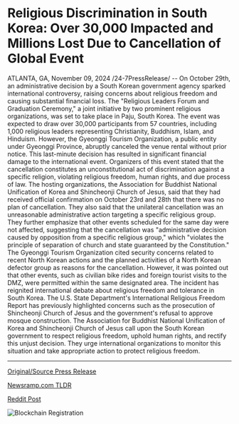 # Religious Discrimination in South Korea: Over 30,000 Impacted and Millions Lost Due to Cancellation of Global Event

ATLANTA, GA, November 09, 2024 /24-7PressRelease/ -- On October 29th, an administrative decision by a South Korean government agency sparked international controversy, raising concerns about religious freedom and causing substantial financial loss.  The "Religious Leaders Forum and Graduation Ceremony," a joint initiative by two prominent religious organizations, was set to take place in Paju, South Korea. The event was expected to draw over 30,000 participants from 57 countries, including 1,000 religious leaders representing Christianity, Buddhism, Islam, and Hinduism.  However, the Gyeonggi Tourism Organization, a public entity under Gyeonggi Province, abruptly canceled the venue rental without prior notice. This last-minute decision has resulted in significant financial damage to the international event. Organizers of this event stated that the cancellation constitutes an unconstitutional act of discrimination against a specific religion, violating religious freedom, human rights, and due process of law.  The hosting organizations, the Association for Buddhist National Unification of Korea and Shincheonji Church of Jesus, said that they had received official confirmation on October 23rd and 28th that there was no plan of cancellation. They also said that the unilateral cancellation was an unreasonable administrative action targeting a specific religious group. They further emphasize that other events scheduled for the same day were not affected, suggesting that the cancellation was "administrative decision caused by opposition from a specific religious group," which "violates the principle of separation of church and state guaranteed by the Constitution."  The Gyeonggi Tourism Organization cited security concerns related to recent North Korean actions and the planned activities of a North Korean defector group as reasons for the cancellation. However, it was pointed out that other events, such as civilian bike rides and foreign tourist visits to the DMZ, were permitted within the same designated area.  The incident has reignited international debate about religious freedom and tolerance in South Korea. The U.S. State Department's International Religious Freedom Report has previously highlighted concerns such as the prosecution of Shincheonji Church of Jesus and the government's refusal to approve mosque construction.  The Association for Buddhist National Unification of Korea and Shincheonji Church of Jesus call upon the South Korean government to respect religious freedom, uphold human rights, and rectify this unjust decision. They urge international organizations to monitor this situation and take appropriate action to protect religious freedom. 

---

[Original/Source Press Release](https://www.24-7pressrelease.com/press-release/516029/religious-discrimination-in-south-korea-over-30000-impacted-and-millions-lost-due-to-cancellation-of-global-event)
                    

[Newsramp.com TLDR](https://newsramp.com/curated-news/south-korean-government-s-decision-sparks-international-controversy/d62d7b55273073801a6c8955d5a99638) 

 



[Reddit Post](https://www.reddit.com/r/newsramp/comments/1gn5gfa/south_korean_governments_decision_sparks/) 



![Blockchain Registration](https://cdn.newsramp.app/24-7PressRelease/qrcode/2411/9/mieluWPi.webp)